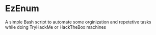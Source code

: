# EzEnum
A simple Bash script to automate some orginization and repetetive tasks while doing TryHackMe or HackTheBox machines
